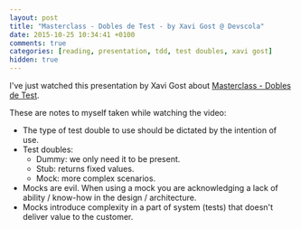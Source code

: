 ```yaml
---
layout: post
title: "Masterclass - Dobles de Test - by Xavi Gost @ Devscola"
date: 2015-10-25 10:34:41 +0100
comments: true
categories: [reading, presentation, tdd, test doubles, xavi gost]
hidden: true
---
```

I've just watched this presentation by Xavi Gost about [Masterclass - Dobles de Test](https://www.youtube.com/watch?v=S4Ueg64xfXQ).

These are notes to myself taken while watching the video:

- The type of test double to use should be dictated by the intention of use.
- Test doubles:
  - Dummy: we only need it to be present.
  - Stub: returns fixed values.
  - Mock: more complex scenarios.
- Mocks are evil. When using a mock you are acknowledging a lack of ability / know-how in the design / architecture.
- Mocks introduce complexity in a part of system (tests) that doesn't deliver value to the customer.
